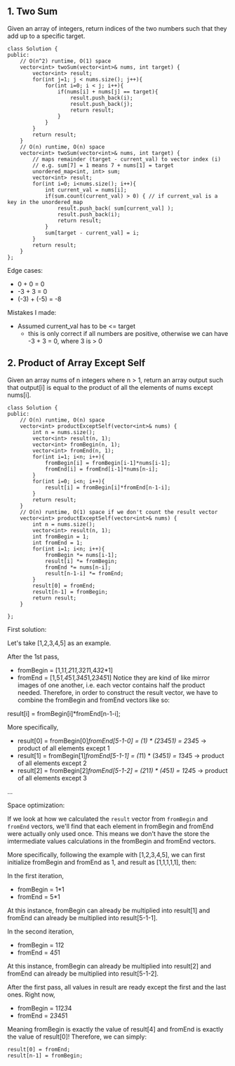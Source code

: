 ## 1. Two Sum

Given an array of integers, return indices of the two numbers such that they add up to a specific target.

```
class Solution {
public:
    // O(n^2) runtime, O(1) space
    vector<int> twoSum(vector<int>& nums, int target) {
        vector<int> result;
        for(int j=1; j < nums.size(); j++){
            for(int i=0; i < j; i++){
                if(nums[i] + nums[j] == target){
                    result.push_back(i);
                    result.push_back(j);
                    return result;
                }
            }
        }
        return result;
    }
    // O(n) runtime, O(n) space
    vector<int> twoSum(vector<int>& nums, int target) {
        // maps remainder (target - current_val) to vector index (i)
        // e.g. sum[7] = 1 means 7 + nums[1] = target
        unordered_map<int, int> sum;
        vector<int> result;
        for(int i=0; i<nums.size(); i++){
            int current_val = nums[i];
            if(sum.count(current_val) > 0) { // if current_val is a key in the unordered_map
                result.push_back( sum[current_val] );
                result.push_back(i);
                return result;
            }
            sum[target - current_val] = i;
        }
        return result;
    }
};
```
Edge cases:
- 0 + 0 = 0
- -3 + 3 = 0
- (-3) + (-5) = -8

Mistakes I made:
- Assumed current_val has to be <= target
  * this is only correct if all numbers are positive, otherwise we can have -3 + 3 = 0, where 3 is > 0
  
## 2. Product of Array Except Self

Given an array nums of n integers where n > 1,  return an array output such that output[i] is equal to the product of all the elements of nums except nums[i].

```
class Solution {
public:
    // O(n) runtime, O(n) space
    vector<int> productExceptSelf(vector<int>& nums) {
        int n = nums.size();
        vector<int> result(n, 1);
        vector<int> fromBegin(n, 1);
        vector<int> fromEnd(n, 1);
        for(int i=1; i<n; i++){
            fromBegin[i] = fromBegin[i-1]*nums[i-1];
            fromEnd[i] = fromEnd[i-1]*nums[n-i];
        }
        for(int i=0; i<n; i++){
            result[i] = fromBegin[i]*fromEnd[n-1-i];
        }
        return result;
    }
    // O(n) runtime, O(1) space if we don't count the result vector
    vector<int> productExceptSelf(vector<int>& nums) {
        int n = nums.size();
        vector<int> result(n, 1);
        int fromBegin = 1;
        int fromEnd = 1;
        for(int i=1; i<n; i++){
            fromBegin *= nums[i-1];
            result[i] *= fromBegin;
            fromEnd *= nums[n-i];
            result[n-1-i] *= fromEnd;
        }
        result[0] = fromEnd;
        result[n-1] = fromBegin;
        return result;
    }
    
};
```
First solution:

Let's take [1,2,3,4,5] as an example.

After the 1st pass,
- fromBegin = [1,1*1,2*1*1,3*2*1*1,4*3*2*1]
- fromEnd = [1,5*1,4*5*1,3*4*5*1,2*3*4*5*1]
Notice they are kind of like mirror images of one another, i.e. each vector contains half the product needed. Therefore, in order to construct the result vector, we have to combine the fromBegin and fromEnd vectors like so:

result[i] = fromBegin[i]*fromEnd[n-1-i];

More specifically,
- result[0] = fromBegin[0]*fromEnd[5-1-0] = (1) * (2*3*4*5*1) = 2*3*4*5 -> product of all elements except 1
- result[1] = fromBegin[1]*fromEnd[5-1-1] = (1*1) * (3*4*5*1) = 1*3*4*5 -> product of all elements except 2
- result[2] = fromBegin[2]*fromEnd[5-1-2] = (2*1*1) * (4*5*1) = 1*2*4*5 -> product of all elements except 3

...

Space optimization:

If we look at how we calculated the `result` vector from `fromBegin` and `fromEnd` vectors, we'll find that each element in fromBegin and fromEnd were actually only used once. This means we don't have the store the imtermediate values calculations in the fromBegin and fromEnd vectors.

More specifically, following the example with [1,2,3,4,5], we can first initialize fromBegin and fromEnd as 1, and result as [1,1,1,1,1], then:

In the first iteration,
- fromBegin = 1*1
- fromEnd = 5*1

At this instance, fromBegin can already be multiplied into result[1] and fromEnd can already be multiplied into result[5-1-1].

In the second iteration,
- fromBegin = 1*1*2
- fromEnd = 4*5*1

At this instance, fromBegin can already be multiplied into result[2] and fromEnd can already be multiplied into result[5-1-2].

After the first pass, all values in result are ready except the first and the last ones. Right now, 
- fromBegin = 1*1*2*3*4
- fromEnd = 2*3*4*5*1

Meaning fromBegin is exactly the value of result[4] and fromEnd is exactly the value of result[0]! Therefore, we can simply:
```
result[0] = fromEnd;
result[n-1] = fromBegin;
```
